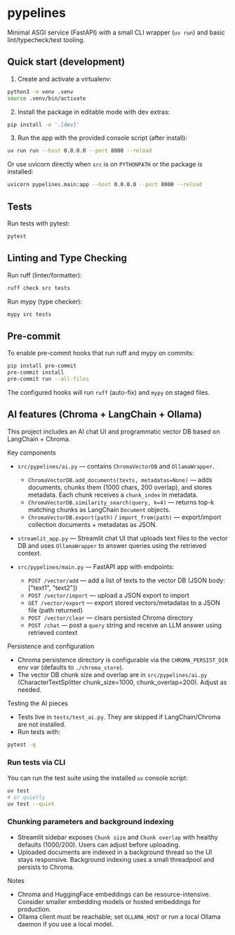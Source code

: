 # pypelines

Minimal ASGI service (FastAPI) with a small CLI wrapper (`uv run`) and basic lint/typecheck/test tooling.

## Quick start (development)

1. Create and activate a virtualenv:

```bash
python3 -m venv .venv
source .venv/bin/activate
```

2. Install the package in editable mode with dev extras:

```bash
pip install -e '.[dev]'
```

3. Run the app with the provided console script (after install):

```bash
uv run run --host 0.0.0.0 --port 8000 --reload
```

Or use uvicorn directly when `src` is on `PYTHONPATH` or the package is installed:

```bash
uvicorn pypelines.main:app --host 0.0.0.0 --port 8000 --reload
```

## Tests

Run tests with pytest:

```bash
pytest
```

## Linting and Type Checking

Run ruff (linter/formatter):

```bash
ruff check src tests
```

Run mypy (type checker):

```bash
mypy src tests
```

## Pre-commit

To enable pre-commit hooks that run ruff and mypy on commits:

```bash
pip install pre-commit
pre-commit install
pre-commit run --all-files
```

The configured hooks will run `ruff` (auto-fix) and `mypy` on staged files.

## AI features (Chroma + LangChain + Ollama)

This project includes an AI chat UI and programmatic vector DB based on LangChain + Chroma.

Key components

- `src/pypelines/ai.py` — contains `ChromaVectorDB` and `OllamaWrapper`.
	- `ChromaVectorDB.add_documents(texts, metadatas=None)` — adds documents, chunks them (1000 chars, 200 overlap), and stores metadata. Each chunk receives a `chunk_index` in metadata.
	- `ChromaVectorDB.similarity_search(query, k=4)` — returns top-k matching chunks as LangChain `Document` objects.
	- `ChromaVectorDB.export(path)` / `import_from(path)` — export/import collection documents + metadatas as JSON.

- `streamlit_app.py` — Streamlit chat UI that uploads text files to the vector DB and uses `OllamaWrapper` to answer queries using the retrieved context.

- `src/pypelines/main.py` — FastAPI app with endpoints:
	- `POST /vector/add` — add a list of texts to the vector DB (JSON body: ["text1", "text2"])
	- `POST /vector/import` — upload a JSON export to import
	- `GET /vector/export` — export stored vectors/metadatas to a JSON file (path returned)
	- `POST /vector/clear` — clears persisted Chroma directory
	- `POST /chat` — post a `query` string and receive an LLM answer using retrieved context

Persistence and configuration

- Chroma persistence directory is configurable via the `CHROMA_PERSIST_DIR` env var (defaults to `./chroma_store`).
- The vector DB chunk size and overlap are in `src/pypelines/ai.py` (CharacterTextSplitter chunk_size=1000, chunk_overlap=200). Adjust as needed.

Testing the AI pieces

- Tests live in `tests/test_ai.py`. They are skipped if LangChain/Chroma are not installed.
- Run tests with:

```bash
pytest -q
```

### Run tests via CLI

You can run the test suite using the installed `uv` console script:

```bash
uv test
# or quietly
uv test --quiet
```

### Chunking parameters and background indexing

- Streamlit sidebar exposes `Chunk size` and `Chunk overlap` with healthy defaults (1000/200). Users can adjust before uploading.
- Uploaded documents are indexed in a background thread so the UI stays responsive. Background indexing uses a small threadpool and persists to Chroma.


Notes

- Chroma and HuggingFace embeddings can be resource-intensive. Consider smaller embedding models or hosted embeddings for production.
- Ollama client must be reachable; set `OLLAMA_HOST` or run a local Ollama daemon if you use a local model.

